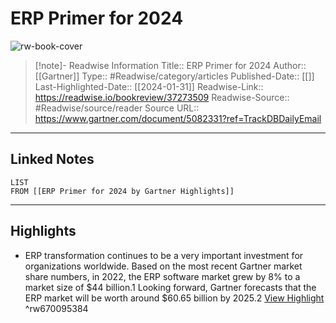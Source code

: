 # ERP Primer for 2024

![rw-book-cover](https://readwise-assets.s3.amazonaws.com/media/uploaded_book_covers/profile_174804/gartner-tile_rOrhhwo.jpg)
<br>
>[!note]- Readwise Information
>Title:: ERP Primer for 2024
>Author:: [[Gartner]]
>Type:: #Readwise/category/articles
>Published-Date:: [[]]
>Last-Highlighted-Date:: [[2024-01-31]]
>Readwise-Link:: https://readwise.io/bookreview/37273509
>Readwise-Source:: #Readwise/source/reader
>Source URL:: https://www.gartner.com/document/5082331?ref=TrackDBDailyEmail
--- 

## Linked Notes
```dataview
LIST
FROM [[ERP Primer for 2024 by Gartner Highlights]]
```

---

## Highlights
- ERP transformation continues to be a very important investment for organizations worldwide. Based on the most recent Gartner market share numbers, in 2022, the ERP software market grew by 8% to a market size of $44 billion.1 Looking forward, Gartner forecasts that the ERP market will be worth around $60.65 billion by 2025.2 [View Highlight](https://readwise.io/open/670095384) ^rw670095384

